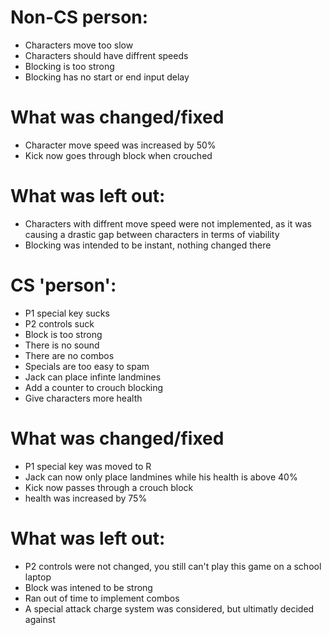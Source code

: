 # Non-CS person:
 - Characters move too slow
 - Characters should have diffrent speeds
 - Blocking is too strong
 - Blocking has no start or end input delay

# What was changed/fixed
 - Character move speed was increased by 50%
 - Kick now goes through block when crouched

# What was left out:
 - Characters with diffrent move speed were not implemented, as it was causing a drastic gap between characters in terms of viability
 - Blocking was intended to be instant, nothing changed there


# CS 'person':
 - P1 special key sucks
 - P2 controls suck
 - Block is too strong
 - There is no sound
 - There are no combos
 - Specials are too easy to spam
 - Jack can place infinte landmines
 - Add a counter to crouch blocking
 - Give characters more health

# What was changed/fixed
 - P1 special key was moved to R
 - Jack can now only place landmines while his health is above 40%
 - Kick now passes through a crouch block
 - health was increased by 75%

# What was left out:
 - P2 controls were not changed, you still can't play this game on a school laptop
 - Block was intened to be strong
 - Ran out of time to implement combos
 - A special attack charge system was considered, but ultimatly decided against